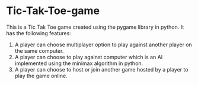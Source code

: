 # Tic-Tak-Toe-game
This is a Tic Tak Toe game created using the pygame library in python.
It has the following features:
  1. A player can choose multiplayer option to play against another player on the same computer.
  2. A player can choose to play against computer which is an AI implemented using the minimax algorithm in python.
  3. A player can choose to host or join another game hosted by a player to play the game online.

